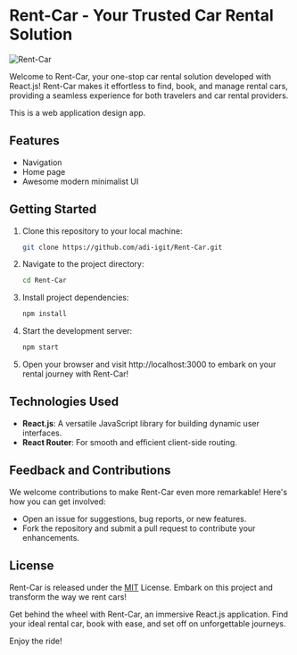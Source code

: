 # Rent-Car - Your Trusted Car Rental Solution

![Rent-Car](https://res.cloudinary.com/dd40wbf0z/image/upload/v1692419118/1_xez0wc.png)

Welcome to Rent-Car, your one-stop car rental solution developed with React.js! Rent-Car makes it effortless to find, book, and manage rental cars, providing a seamless experience for both travelers and car rental providers.

This is a web application design app.

## Features

* Navigation
* Home page
* Awesome modern minimalist UI

## Getting Started

1. Clone this repository to your local machine:

   ```bash
   git clone https://github.com/adi-igit/Rent-Car.git
   ```
   
2. Navigate to the project directory:

   ```bash
   cd Rent-Car
   ```
   
3. Install project dependencies:

   ```bash
   npm install
   ```
4. Start the development server:

   ```bash
   npm start
   ```

5. Open your browser and visit http://localhost:3000 to embark on your rental journey with Rent-Car!

## Technologies Used

* **React.js**: A versatile JavaScript library for building dynamic user interfaces.
* **React Router**: For smooth and efficient client-side routing.

## Feedback and Contributions

We welcome contributions to make Rent-Car even more remarkable! Here's how you can get involved:

* Open an issue for suggestions, bug reports, or new features.
* Fork the repository and submit a pull request to contribute your enhancements.

## License
Rent-Car is released under the [MIT](https://github.com/adi-igit/Rent-Car/blob/main/LICENSE) License. Embark on this project and transform the way we rent cars!

Get behind the wheel with Rent-Car, an immersive React.js application. Find your ideal rental car, book with ease, and set off on unforgettable journeys.

Enjoy the ride!
